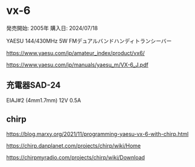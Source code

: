 # vx-6
発売開始: 2005年
購入日: 2024/07/18

YAESU 144/430MHz 5W FMデュアルバンドハンディトランシーバー

https://www.yaesu.com/jp/amateur_index/product/vx6/

https://www.yaesu.com/jp/manuals/yaesu_m/VX-6_J.pdf

## 充電器SAD-24
EIAJ#2 (4mm1.7mm)
12V 0.5A

## chirp
https://blog.marxy.org/2021/11/programming-yaesu-vx-6-with-chirp.html

https://chirp.danplanet.com/projects/chirp/wiki/Home

https://chirpmyradio.com/projects/chirp/wiki/Download



